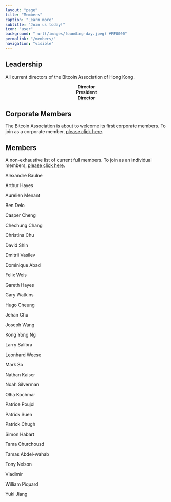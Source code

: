 ```yaml
---
layout: "page"
title: "Members"
caption: "Learn more"
subtitle: "Join us today!"
icon: "user"
background: " url(/images/founding-day.jpeg) #FF0000"
permalink: "/members/"
navigation: "visible"
---
```



## Leadership

All current directors of the Bitcoin Association of Hong Kong.

<div class="leaders">
<div class="col-33 chechung" style="text-align: center;">
<b>Director</b>
<div data-passname="chechung" data-style="embedded" data-height="fixed"></div>
</div>

<div class="col-33 leo" style="text-align: center;">
<b>President</b>
<div data-passname="liongrass" data-style="embedded" data-height="fixed"></div>
</div>

<div class="col-33 dominique" style="text-align: center;">
<b>Director</b>
<div data-passname="francesd" data-style="embedded" data-height="fixed"></div>
</div>
</div>

## Corporate Members

The Bitcoin Association is about to welcome its first corporate members. To join as a corporate member, [please click here](/corporate).

## Members

A non-exhaustive list of current full members. To join as an individual members, [please click here](/join).

Alexandre Baulne

Arthur Hayes

Aurelien Menant

Ben Delo

Casper Cheng

Chechung Chang

Christina Chu

David Shin

Dmitrii Vasilev

Dominique Abad

Felix Weis

Gareth Hayes

Gary Watkins

Hugo Cheung

Jehan Chu

Joseph Wang

Kong Yong Ng

Larry Salibra

Leonhard Weese

Mark So

Nathan Kaiser

Noah Silverman

Olha Kochmar

Patrice Poujol

Patrick Suen

Patrick Chugh

Simon Habart

Tama Churchousd

Tamas Abdel-wahab

Tony Nelson

Vladimir

William Piquard

Yuki Jiang
